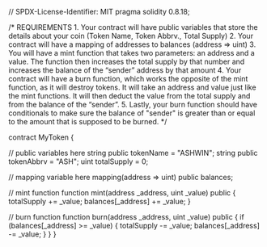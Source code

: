 // SPDX-License-Identifier: MIT
pragma solidity 0.8.18;

/*
       REQUIREMENTS
    1. Your contract will have public variables that store the details about your coin (Token Name, Token Abbrv., Total Supply)
    2. Your contract will have a mapping of addresses to balances (address => uint)
    3. You will have a mint function that takes two parameters: an address and a value. 
       The function then increases the total supply by that number and increases the balance 
       of the “sender” address by that amount
    4. Your contract will have a burn function, which works the opposite of the mint function, as it will destroy tokens. 
       It will take an address and value just like the mint functions. It will then deduct the value from the total supply 
       and from the balance of the “sender”.
    5. Lastly, your burn function should have conditionals to make sure the balance of "sender" is greater than or equal 
       to the amount that is supposed to be burned.
*/

contract MyToken {

  // public variables here
  string public tokenName = "ASHWIN";
  string public tokenAbbrv = "ASH";
  uint totalSupply = 0;

 // mapping variable here
   mapping(address => uint) public balances;

 // mint function
   function mint(address _address, uint _value) public {
  totalSupply += _value;
 balances[_address] += _value;
 } 

  // burn function
  function burn(address _address, uint _value) public {
  if (balances[_address] >= _value) {
  totalSupply -= _value;
  balances[_address] -= _value;
  }
  }
  }
